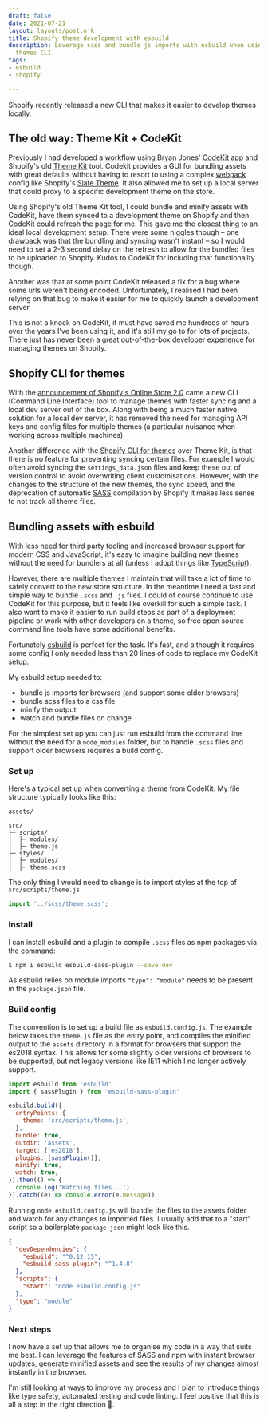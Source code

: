 ```yaml
---
draft: false
date: 2021-07-21
layout: layouts/post.njk
title: Shopify theme development with esbuild
description: Leverage sass and bundle js imports with esbuild when using the new Shopify
  themes CLI.
tags:
- esbuild
- shopify

---
```

Shopify recently released a new CLI that makes it easier to develop themes locally.

## The old way: Theme Kit + CodeKit

Previously I had developed a workflow using Bryan Jones' [CodeKit](https://codekitapp.com/) app and Shopify's old [Theme Kit](https://github.com/Shopify/themekit) tool. Codekit provides a GUI for bundling assets with great defaults without having to resort to using a complex [webpack](https://webpack.js.org/) config like Shopify's [Slate Theme](https://github.com/Shopify/slate). It also allowed me to set up a local server that could proxy to a specific development theme on the store.

Using Shopify's old Theme Kit tool, I could bundle and minify assets with CodeKit, have them synced to a development theme on Shopify and then CodeKit could refresh the page for me. This gave me the closest thing to an ideal local development setup. There were some niggles though – one drawback was that the bundling and syncing wasn't instant – so I would need to set a 2-3 second delay on the refresh to allow for the bundled files to be uploaded to Shopify. Kudos to CodeKit for including that functionality though.

Another was that at some point CodeKit released a fix for a bug where some urls weren't being encoded. Unfortunately, I realised I had been relying on that bug to make it easier for me to quickly launch a development server.

This is not a knock on CodeKit, it must have saved me hundreds of hours over the years I've been using it, and it's still my go to for lots of projects. There just has never been a great out-of-the-box developer experience for managing themes on Shopify.

## Shopify CLI for themes

With the [announcement of Shopify's Online Store 2.0](https://www.shopify.com/partners/blog/shopify-online-store) came a new CLI (Command Line Interface) tool to manage themes with faster syncing and a local dev server out of the box. Along with being a much faster native solution for a local dev server, it has removed the need for managing API keys and config files for multiple themes (a particular nuisance when working across multiple machines).

Another difference with the [Shopify CLI for themes](https://shopify.dev/themes/tools/cli) over Theme Kit, is that there is no feature for preventing syncing certain files. For example I would often avoid syncing the `settings_data.json` files and keep these out of version control to avoid overwriting client customisations. However, with the changes to the structure of the new themes, the sync speed, and the deprecation of automatic [SASS](https://sass-lang.com/) compilation by Shopify it makes less sense to not track all theme files.

## Bundling assets with esbuild

With less need for third party tooling and increased browser support for modern CSS and JavaScript, it's easy to imagine building new themes without the need for bundlers at all (unless I adopt things like [TypeScript](https://www.typescriptlang.org/)).

However, there are multiple themes I maintain that will take a lot of time to safely convert to the new store structure. In the meantime I need a fast and simple way to bundle `.scss` and `.js` files. I could of course continue to use CodeKit for this purpose, but it feels like overkill for such a simple task. I also want to make it easier to run build steps as part of a deployment pipeline or work with other developers on a theme, so free open source command line tools have some additional benefits.

Fortunately [esbuild](https://esbuild.github.io/) is perfect for the task. It's fast, and although it requires some config I only needed less than 20 lines of code to replace my CodeKit setup.

My esbuild setup needed to:

* bundle js imports for browsers (and support some older browsers)
* bundle scss files to a css file
* minify the output
* watch and bundle files on change

For the simplest set up you can just run esbuild from the command line without the need for a `node_modules` folder, but to handle `.scss` files and support older browsers requires a build config.

### Set up

Here's a typical set up when converting a theme from CodeKit. My file structure typically looks like this:

```text
assets/
...
src/
├─ scripts/
│  ├─ modules/
│  ├─ theme.js
├─ styles/
│  ├─ modules/
│  ├─ theme.scss
```

The only thing I would need to change is to import styles at the top of  `src/scripts/theme.js`

```js
import '../scss/theme.scss';
```

### Install

I can install esbuild and a plugin to compile `.scss` files as npm packages via the command:

```bash
$ npm i esbuild esbuild-sass-plugin --save-dev
```

As esbuild relies on module imports `"type": "module"` needs to be present in the `package.json` file.

### Build config

The convention is to set up a build file as `esbuild.config.js`. The example below takes the `theme.js` file as the entry point, and compiles the minified output to the `assets` directory in a format for browsers that support the es2018 syntax. This allows for some slightly older versions of browsers to be supported, but not legacy versions like IE11 which I no longer actively support.

```js
import esbuild from 'esbuild'
import { sassPlugin } from 'esbuild-sass-plugin'

esbuild.build({
  entryPoints: {
    theme: 'src/scripts/theme.js',
  },
  bundle: true,
  outdir: 'assets',
  target: ['es2018'],
  plugins: [sassPlugin()],
  minify: true,
  watch: true,
}).then(() => {
  console.log('Watching files...')
}).catch((e) => console.error(e.message))
```

Running `node esbuild.config.js` will bundle the files to the assets folder and watch for any changes to imported files. I usually add that to a "start" script so a boilerplate `package.json` might look like this.

```json
{
  "devDependencies": {
    "esbuild": "^0.12.15",
    "esbuild-sass-plugin": "^1.4.8"
  },
  "scripts": {
    "start": "node esbuild.config.js"
  },
  "type": "module"
}
```

### Next steps

I now have a set up that allows me to organise my code in a way that suits me best. I can leverage the features of SASS and npm with instant browser updates, generate minified assets and see the results of my changes almost instantly in the browser.

I'm still looking at ways to improve my process and I plan to introduce things like type safety, automated testing and code linting. I feel positive that this is all a step in the right direction 🚀.